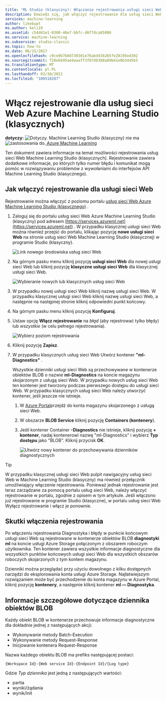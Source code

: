 ```yaml
---
title: 'ML Studio (klasyczny): Włączanie rejestrowania usługi sieci Web — Azure'
description: Dowiedz się, jak włączyć rejestrowanie dla usług sieci Web Machine Learning Studio (klasycznych). Rejestrowanie zawiera dodatkowe informacje ułatwiające rozwiązywanie problemów z interfejsami API.
services: machine-learning
author: likebupt
ms.author: keli19
ms.assetid: c54d41e1-0300-46ef-bbfc-d6f7dca85086
ms.service: machine-learning
ms.subservice: studio-classic
ms.topic: how-to
ms.date: 06/15/2017
ms.openlocfilehash: c9ce9b7b0d739301e76abd43b265fe28195ed302
ms.sourcegitcommit: f28ebb95ae9aaaff3f87d8388a09b41e0b3445b5
ms.translationtype: MT
ms.contentlocale: pl-PL
ms.lasthandoff: 03/30/2021
ms.locfileid: "100518287"
---
```

# <a name="enable-logging-for-azure-machine-learning-studio-classic-web-services"></a>Włącz rejestrowanie dla usług sieci Web Azure Machine Learning Studio (klasycznych)

**dotyczy:** ![ Dotyczy. ](../../../includes/media/aml-applies-to-skus/yes.png) Machine Learning Studio (klasyczny) nie ma ![ zastosowania do.](../../../includes/media/aml-applies-to-skus/no.png)[ Azure Machine Learning](../overview-what-is-machine-learning-studio.md#ml-studio-classic-vs-azure-machine-learning-studio)  


Ten dokument zawiera informacje na temat możliwości rejestrowania usług sieci Web Machine Learning Studio (klasycznych). Rejestrowanie zawiera dodatkowe informacje, po których tylko numer błędu i komunikat mogą pomóc w rozwiązywaniu problemów z wywołaniami do interfejsów API Machine Learning Studio (klasycznego).  

## <a name="how-to-enable-logging-for-a-web-service"></a>Jak włączyć rejestrowanie dla usługi sieci Web

Rejestrowanie można włączyć z poziomu portalu [usług sieci Web Azure Machine Learning Studio (klasycznego)](https://services.azureml.net) . 

1. Zaloguj się do portalu usług sieci Web Azure Machine Learning Studio (klasyczny) pod adresem [https://services.azureml.net](https://services.azureml.net) . W przypadku klasycznej usługi sieci Web można również przejść do portalu, klikając pozycję **nowe usługi sieci Web** na stronie usług sieci Web Machine Learning Studio (klasycznej) w programie Studio (klasyczny).

   ![Link nowego środowiska usług sieci Web](./media/web-services-logging/new-web-services-experience-link.png)

2. Na górnym pasku menu kliknij pozycję **usługi sieci Web** dla nowej usługi sieci Web lub kliknij pozycję **klasyczne usługi sieci Web** dla klasycznej usługi sieci Web.

   ![Wybieranie nowych lub klasycznych usług sieci Web](./media/web-services-logging/select-web-service.png)

3. W przypadku nowej usługi sieci Web kliknij nazwę usługi sieci Web. W przypadku klasycznej usługi sieci Web kliknij nazwę usługi sieci Web, a następnie na następnej stronie kliknij odpowiedni punkt końcowy.

4. Na górnym pasku menu kliknij pozycję **Konfiguruj**.

5. Ustaw opcję **Włącz rejestrowanie** na *błąd* (aby rejestrować tylko błędy) lub *wszystkie* (w celu pełnego rejestrowania).

   ![Wybierz poziom rejestrowania](./media/web-services-logging/enable-logging.png)

6. Kliknij pozycję **Zapisz**.

7. W przypadku klasycznych usług sieci Web Utwórz kontener **"ml-Diagnostics"** .

   Wszystkie dzienniki usługi sieci Web są przechowywane w kontenerze obiektów BLOB o nazwie **ml-Diagnostics** na koncie magazynu skojarzonym z usługą sieci Web. W przypadku nowych usług sieci Web ten kontener jest tworzony podczas pierwszego dostępu do usługi sieci Web. W przypadku klasycznych usług sieci Web należy utworzyć kontener, jeśli jeszcze nie istnieje. 

   1. W [Azure Portal](https://portal.azure.com)przejdź do konta magazynu skojarzonego z usługą sieci Web.

   2. W obszarze **BLOB Service** kliknij pozycję **Containers (kontenery**).

   3. Jeśli kontener Container **-Diagnostics** nie istnieje, kliknij pozycję **+ kontener**, nadaj kontenerowi nazwę "ml-Diagnostics" i wybierz **Typ dostępu** jako "BLOB". Kliknij przycisk **OK**.

      ![Utwórz nowy kontener do przechowywania dzienników diagnostycznych](./media/web-services-logging/create-ml-diagnostics-container.png)

> [!TIP]
>
> W przypadku klasycznej usługi sieci Web pulpit nawigacyjny usług sieci Web w Machine Learning Studio (klasyczny) ma również przełącznik umożliwiający włączenie rejestrowania. Ponieważ jednak rejestrowanie jest teraz zarządzane za pomocą portalu usług sieci Web, należy włączyć rejestrowanie w portalu, zgodnie z opisem w tym artykule. Jeśli włączono już rejestrowanie w programie Studio (klasyczne), w portalu usług sieci Web Wyłącz rejestrowanie i włącz je ponownie.


## <a name="the-effects-of-enabling-logging"></a>Skutki włączenia rejestrowania
Po włączeniu rejestrowania Diagnostyka i błędy w punkcie końcowym usługi sieci Web są rejestrowane w kontenerze obiektów BLOB **diagnostyki ml** na koncie usługi Azure Storage połączonym z obszarem roboczym użytkownika. Ten kontener zawiera wszystkie informacje diagnostyczne dla wszystkich punktów końcowych usługi sieci Web dla wszystkich obszarów roboczych skojarzonych z tym kontem magazynu.

Dzienniki można przeglądać przy użyciu dowolnego z kilku dostępnych narzędzi do eksplorowania konta usługi Azure Storage. Najłatwiejszym rozwiązaniem może być przechodzenie do konta magazynu w Azure Portal, kliknij pozycję **kontenery**, a następnie kliknij kontener **ml — Diagnostyka**.  

## <a name="log-blob-detail-information"></a>Informacje szczegółowe dotyczące dziennika obiektów BLOB
Każdy obiekt BLOB w kontenerze przechowuje informacje diagnostyczne dla dokładnie jednej z następujących akcji:

* Wykonywanie metody Batch-Execution  
* Wykonywanie metody Request-Response  
* Inicjowanie kontenera Request-Response

Nazwa każdego obiektu BLOB ma prefiks następującej postaci: 


`{Workspace Id}-{Web service Id}-{Endpoint Id}/{Log type}`


Gdzie _Typ dziennika_ jest jedną z następujących wartości:  

* partia  
* wyniki/żądania  
* wynik/init